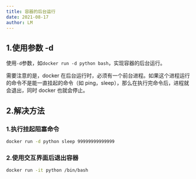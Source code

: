 ```yaml
---
title: 容器的后台运行
date: 2021-08-17
author: LM
---
```


## 1.使用参数 -d

使用`-d`参数，如`docker run -d python bash`，实现容器的后台运行。

需要注意的是，docker 在后台运行时，必须有一个前台进程。如果这个进程运行的命令不是能一直挂起的命令（如 ping，sleep），那么在执行完命令后，进程就会退出，同时 docker 也就会停止。

## 2.解决方法

### 1.执行挂起阻塞命令

```bash
docker run -d python sleep 99999999999999
```

### 2.使用交互界面后退出容器

```bash
docker run -it python /bin/bash
```

